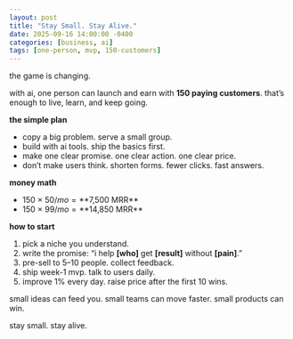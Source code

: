 ```yaml
---
layout: post
title: "Stay Small. Stay Alive."
date: 2025-09-16 14:00:00 -0400
categories: [business, ai]
tags: [one-person, mvp, 150-customers]
---
```


the game is changing.

with ai, one person can launch and earn with **150 paying customers**. that’s enough to live, learn, and keep going.

**the simple plan**
- copy a big problem. serve a small group.
- build with ai tools. ship the basics first.
- make one clear promise. one clear action. one clear price.
- don’t make users think. shorten forms. fewer clicks. fast answers.

**money math**
- 150 × $50/mo = **$7,500 MRR**
- 150 × $99/mo = **$14,850 MRR**

**how to start**
1) pick a niche you understand.  
2) write the promise: “i help **[who]** get **[result]** without **[pain]**.”  
3) pre-sell to 5–10 people. collect feedback.  
4) ship week-1 mvp. talk to users daily.  
5) improve 1% every day. raise price after the first 10 wins.

small ideas can feed you. small teams can move faster. small products can win.

stay small. stay alive.
